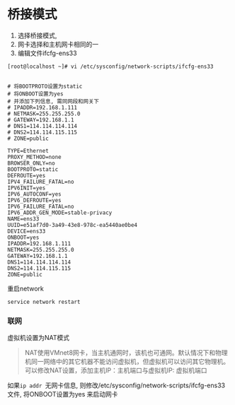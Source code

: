 # 桥接模式

1. 选择桥接模式,
2. 网卡选择和主机网卡相同的一
3. 编辑文件ifcfg-ens33 

```
[root@localhost ~]# vi /etc/sysconfig/network-scripts/ifcfg-ens33


# 将BOOTPROTO设置为static
# 将ONBOOT设置为yes
# 并添加下列信息, 需同网段和网关下
# IPADDR=192.168.1.111
# NETMASK=255.255.255.0
# GATEWAY=192.168.1.1
# DNS1=114.114.114.114
# DNS2=114.114.115.115
# ZONE=public

TYPE=Ethernet
PROXY_METHOD=none
BROWSER_ONLY=no
BOOTPROTO=static
DEFROUTE=yes
IPV4_FAILURE_FATAL=no
IPV6INIT=yes
IPV6_AUTOCONF=yes
IPV6_DEFROUTE=yes
IPV6_FAILURE_FATAL=no
IPV6_ADDR_GEN_MODE=stable-privacy
NAME=ens33
UUID=e51af7d0-3a49-43e8-978c-ea5440ae0be4
DEVICE=ens33
ONBOOT=yes
IPADDR=192.168.1.111
NETMASK=255.255.255.0
GATEWAY=192.168.1.1
DNS1=114.114.114.114
DNS2=114.114.115.115
ZONE=public
```

重启network

```
service network restart
```

### 联网

虚拟机设置为NAT模式

>  NAT使用VMnet8网卡，当主机通网时，该机也可通网。默认情况下和物理机同一网络中的其它机器不能访问虚拟机，但虚拟机可以访问其它物理机。可以修改NAT设置，添加主机IP：主机端口与虚拟机IP: 虚拟机端口

如果`ip addr `无网卡信息, 则修改/etc/sysconfig/network-scripts/ifcfg-ens33文件, 将ONBOOT设置为yes 来启动网卡
